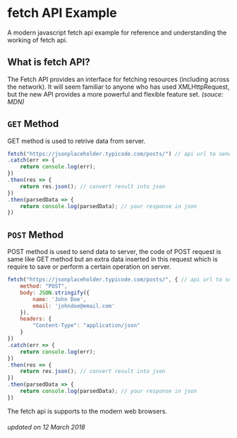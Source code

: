 # fetch API Example

A modern javascript fetch api example for reference and understanding the working of fetch api.

## What is fetch API?
The Fetch API provides an interface for fetching resources (including across the network). It will seem familiar to anyone who has used XMLHttpRequest, but the new API provides a more powerful and flexible feature set.
_(souce: MDN)_

## ```GET``` Method

GET method is used to retrive data from server.

```js
fetch("https://jsonplaceholder.typicode.com/posts/") // api url to send request
.catch(err => {
	return console.log(err);
})
.then(res => {
	return res.json(); // convert result into json
})
.then(parsedData => {
	return console.log(parsedData); // your response in json
})
```

## ```POST``` Method

POST method is used to send data to server, the code of POST request is same like GET method but an extra data inserted in this request which is require to save or perform a certain operation on server.

```js
fetch("https://jsonplaceholder.typicode.com/posts/", { // api url to send request
	method: "POST",
    body: JSON.stringify({
    	name: 'John Doe',
        email: 'johndoe@email.com'
    }),
    headers: {
    	"Content-Type": "application/json"
    }
}) 
.catch(err => {
	return console.log(err);
})
.then(res => {
	return res.json(); // convert result into json
})
.then(parsedData => {
	return console.log(parsedData); // your response in json
})
```

The fetch api is supports to the modern web browsers.


###### updated on 12 March 2018
